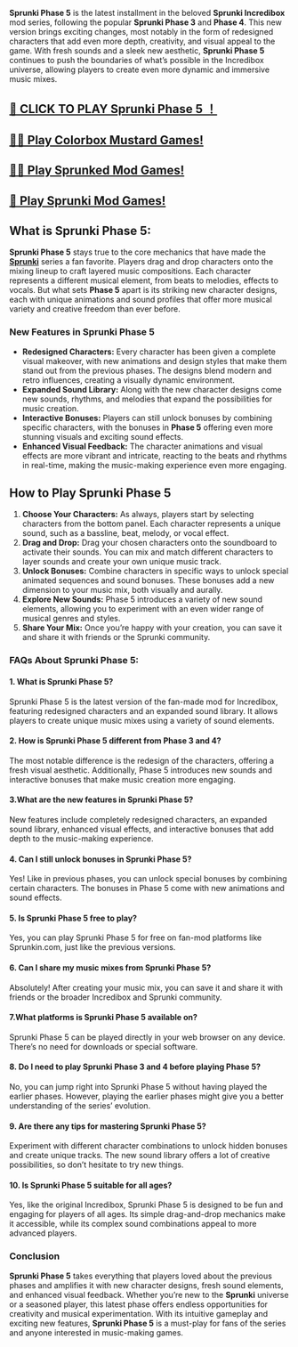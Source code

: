 **Sprunki Phase 5** is the latest installment in the beloved **Sprunki Incredibox** mod series, following the popular **Sprunki Phase 3** and **Phase 4**. This new version brings exciting changes, most notably in the form of redesigned characters that add even more depth, creativity, and visual appeal to the game. With fresh sounds and a sleek new aesthetic, **Sprunki Phase 5** continues to push the boundaries of what’s possible in the Incredibox universe, allowing players to create even more dynamic and immersive music mixes.

## [🌈 CLICK TO PLAY Sprunki Phase 5 ！](https://incrediboxsprunki.online/sprunki/sprunki-phase-5)

## [🙋‍♀️ Play Colorbox Mustard Games!](https://colorboxmustard.online/)

## [👩‍💻 Play Sprunked Mod Games!](https://sprunkedgame.online/)

## [🧙 Play Sprunki Mod Games!](https://sprunkigame.online/)


## **What is Sprunki Phase 5:**

**Sprunki Phase 5** stays true to the core mechanics that have made the [**Sprunki**](https://incrediboxsprunki.online/) series a fan favorite. Players drag and drop characters onto the mixing lineup to craft layered music compositions. Each character represents a different musical element, from beats to melodies, effects to vocals. But what sets **Phase 5** apart is its striking new character designs, each with unique animations and sound profiles that offer more musical variety and creative freedom than ever before.

### **New Features in Sprunki Phase 5**

*   **Redesigned Characters:** Every character has been given a complete visual makeover, with new animations and design styles that make them stand out from the previous phases. The designs blend modern and retro influences, creating a visually dynamic environment.
*   **Expanded Sound Library:** Along with the new character designs come new sounds, rhythms, and melodies that expand the possibilities for music creation.
*   **Interactive Bonuses:** Players can still unlock bonuses by combining specific characters, with the bonuses in **Phase 5** offering even more stunning visuals and exciting sound effects.
*   **Enhanced Visual Feedback:** The character animations and visual effects are more vibrant and intricate, reacting to the beats and rhythms in real-time, making the music-making experience even more engaging.

## **How to Play Sprunki Phase 5**

1.  **Choose Your Characters:** As always, players start by selecting characters from the bottom panel. Each character represents a unique sound, such as a bassline, beat, melody, or vocal effect.
2.  **Drag and Drop:** Drag your chosen characters onto the soundboard to activate their sounds. You can mix and match different characters to layer sounds and create your own unique music track.
3.  **Unlock Bonuses:** Combine characters in specific ways to unlock special animated sequences and sound bonuses. These bonuses add a new dimension to your music mix, both visually and aurally.
4.  **Explore New Sounds:** Phase 5 introduces a variety of new sound elements, allowing you to experiment with an even wider range of musical genres and styles.
5.  **Share Your Mix:** Once you’re happy with your creation, you can save it and share it with friends or the Sprunki community.

### **FAQs About Sprunki Phase 5:**

#### 1\. What is Sprunki Phase 5?

Sprunki Phase 5 is the latest version of the fan-made mod for Incredibox, featuring redesigned characters and an expanded sound library. It allows players to create unique music mixes using a variety of sound elements.

#### 2\. How is Sprunki Phase 5 different from Phase 3 and 4?

The most notable difference is the redesign of the characters, offering a fresh visual aesthetic. Additionally, Phase 5 introduces new sounds and interactive bonuses that make music creation more engaging.

#### 3.What are the new features in Sprunki Phase 5?

New features include completely redesigned characters, an expanded sound library, enhanced visual effects, and interactive bonuses that add depth to the music-making experience.

#### 4\. Can I still unlock bonuses in Sprunki Phase 5?

Yes! Like in previous phases, you can unlock special bonuses by combining certain characters. The bonuses in Phase 5 come with new animations and sound effects.

#### 5\. Is Sprunki Phase 5 free to play?

Yes, you can play Sprunki Phase 5 for free on fan-mod platforms like Sprunkin.com, just like the previous versions.

#### 6\. Can I share my music mixes from Sprunki Phase 5?

Absolutely! After creating your music mix, you can save it and share it with friends or the broader Incredibox and Sprunki community.

#### 7.What platforms is Sprunki Phase 5 available on?

Sprunki Phase 5 can be played directly in your web browser on any device. There’s no need for downloads or special software.

#### 8\. Do I need to play Sprunki Phase 3 and 4 before playing Phase 5?

No, you can jump right into Sprunki Phase 5 without having played the earlier phases. However, playing the earlier phases might give you a better understanding of the series’ evolution.

#### 9\. Are there any tips for mastering Sprunki Phase 5?

Experiment with different character combinations to unlock hidden bonuses and create unique tracks. The new sound library offers a lot of creative possibilities, so don’t hesitate to try new things.

#### 10\. Is Sprunki Phase 5 suitable for all ages?

Yes, like the original Incredibox, Sprunki Phase 5 is designed to be fun and engaging for players of all ages. Its simple drag-and-drop mechanics make it accessible, while its complex sound combinations appeal to more advanced players.

### **Conclusion**

**Sprunki Phase 5** takes everything that players loved about the previous phases and amplifies it with new character designs, fresh sound elements, and enhanced visual feedback. Whether you’re new to the **Sprunki** universe or a seasoned player, this latest phase offers endless opportunities for creativity and musical experimentation. With its intuitive gameplay and exciting new features, **Sprunki Phase 5** is a must-play for fans of the series and anyone interested in music-making games.
